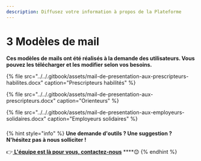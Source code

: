 ```yaml
---
description: Diffusez votre information à propos de la Plateforme
---
```


# 3 Modèles de mail

**Ces modèles de mails ont été réalisés à la demande des utilisateurs. Vous pouvez les télécharger et les modifier selon vos besoins.**

{% file src="../../.gitbook/assets/mail-de-presentation-aux-prescripteurs-habilites.docx" caption="Prescripteurs habilités" %}

{% file src="../../.gitbook/assets/mail-de-presentation-aux-prescripteurs.docx" caption="Orienteurs" %}

{% file src="../../.gitbook/assets/mail-de-presentation-aux-employeurs-solidaires.docx" caption="Employeurs solidaires" %}

### 

{% hint style="info" %}
**Une demande d'outils ? Une suggestion ? N'hésitez pas à nous solliciter !**

👉[ **L'équipe est là pour vous, contactez-nous**](https://assistance.inclusion.beta.gouv.fr/) ****😊 
{% endhint %}

